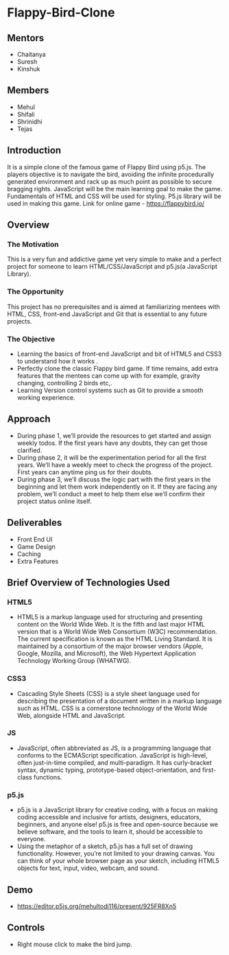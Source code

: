 # Flappy-Bird-Clone

## Mentors
- Chaitanya
- Suresh
- Kinshuk

## Members
- Mehul
- Shifali
- Shrinidhi
- Tejas

## Introduction
It is a simple clone of the famous game of Flappy Bird using p5.js. The players objective is to navigate the bird, avoiding the infinite procedurally generated environment and rack up as much point as possible to secure bragging rights. JavaScript will be the main learning goal to make the game. Fundamentals of HTML and CSS will be used for styling. P5.js library will be used in making this game. Link for online game - https://flappybird.io/ 

## Overview
### The Motivation
This is a very fun and addictive game yet very simple to make and a perfect project for someone to learn 
HTML/CSS/JavaScript and p5.js(a JavaScript Library).

### The Opportunity
This project has no prerequisites and is aimed at familiarizing mentees with HTML, CSS, front-end JavaScript and Git 
that is essential to any future projects.

### The Objective
- Learning the basics of front-end JavaScript and bit of HTML5 and CSS3 to understand how it works .
- Perfectly clone the classic Flappy bird game. If time remains, add extra features that the mentees can come up with 
for example, gravity changing, controlling 2 birds etc,.
- Learning Version control systems such as Git to provide a smooth working experience.

## Approach
- During phase 1, we’ll provide the resources to get started and assign weekly todos. If the first 
years have any doubts, they can get those clarified.
- During phase 2, it will be the experimentation period for all the first years. We’ll have a weekly 
meet to check the progress of the project. First years can anytime ping us for their doubts.
- During phase 3, we’ll discuss the logic part with the first years in the beginning and let them work 
independently on it. If they are facing any problem, we’ll conduct a meet to help them else we’ll 
confirm their project status online itself.

## Deliverables
- Front End UI
- Game Design
- Caching
- Extra Features

## Brief Overview of Technologies Used

### HTML5
- HTML5 is a markup language used for structuring and presenting content on the World Wide Web. It is the fifth and last major HTML version that is a World Wide Web Consortium (W3C) recommendation. The current specification is known as the HTML Living Standard. It is maintained by a consortium of the major browser vendors (Apple, Google, Mozilla, and Microsoft), the Web Hypertext Application Technology Working Group (WHATWG).

### CSS3
- Cascading Style Sheets (CSS) is a style sheet language used for describing the presentation of a document written in a markup language such as HTML. CSS is a cornerstone technology of the World Wide Web, alongside HTML and JavaScript.

### JS
- JavaScript, often abbreviated as JS, is a programming language that conforms to the ECMAScript specification. JavaScript is high-level, often just-in-time compiled, and multi-paradigm. It has curly-bracket syntax, dynamic typing, prototype-based object-orientation, and first-class functions.

### p5.js
- p5.js is a JavaScript library for creative coding, with a focus on making coding accessible and inclusive for artists, designers, educators, beginners, and anyone else! p5.js is free and open-source because we believe software, and the tools to learn it, should be accessible to everyone.
- Using the metaphor of a sketch, p5.js has a full set of drawing functionality. However, you’re not limited to your drawing canvas. You can think of your whole browser page as your sketch, including HTML5 objects for text, input, video, webcam, and sound.

## Demo 
- https://editor.p5js.org/mehultodi116/present/925FR8Xn5

## Controls
- Right mouse click to make the bird jump.

